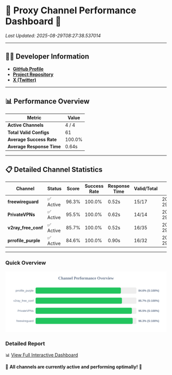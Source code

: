 # 🌟 Proxy Channel Performance Dashboard 🌟

_Last Updated: 2025-08-29T08:27:38.537014_

---

## 👩‍💻 Developer Information

- **[GitHub Profile](https://github.com/4n0nymou3)**  
- **[Project Repository](https://github.com/4n0nymou3/multi-proxy-config-fetcher)**  
- **[X (Twitter)](https://x.com/4n0nymou3)**  

---

## 📊 Performance Overview

| Metric                | Value       |
|-----------------------|-------------|
| **Active Channels**   | 4 / 4       |
| **Total Valid Configs** | 61          |
| **Average Success Rate** | 100.0%      |
| **Average Response Time** | 0.64s       |

---

## 📋 Detailed Channel Statistics

| Channel          | Status     | Score  | Success Rate | Response Time | Valid/Total | Last Success               |
|------------------|------------|--------|--------------|---------------|-------------|----------------------------|
| **freewireguard**  | ✅ Active  | 96.3%  | 100.0% | 0.52s         | 15/17       | 2025-08-29T08:27:38.535135 |
| **PrivateVPNs**  | ✅ Active  | 95.5%  | 100.0% | 0.62s         | 14/14       | 2025-08-29T08:27:37.988121 |
| **v2ray_free_conf**  | ✅ Active  | 85.7%  | 100.0% | 0.52s         | 16/35       | 2025-08-29T08:27:37.333607 |
| **prrofile_purple**  | ✅ Active  | 84.6%  | 100.0% | 0.90s         | 16/32       | 2025-08-29T08:27:36.775175 |

---

### Quick Overview
<div align="center">
  <a href="https://raw.githubusercontent.com/nullluser/NullRepo/refs/heads/main/assets/channel_stats_chart.svg">
    <img src="https://raw.githubusercontent.com/nullluser/NullRepo/refs/heads/main/assets/channel_stats_chart.svg" alt="Source Performance Statistics" width="800">
  </a>
</div>

### Detailed Report
📊 [View Full Interactive Dashboard](https://htmlpreview.github.io/?https://github.com/nullluser/NullRepo/blob/main/assets/performance_report.html)

🎉 **All channels are currently active and performing optimally!** 🎉
